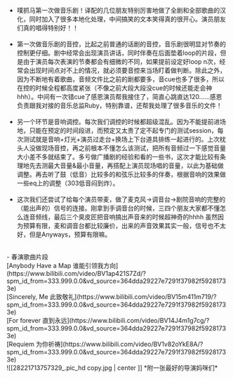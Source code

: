 
- 噗抓马第一次做音乐剧！译配的几位朋友特别厉害地做了全剧和全部歌曲的汉化，同时加入了很多本地化处理，中间搞笑的文本笑得真的很开心。演员朋友们真的唱得特别好！！<br><br>
- 第一次做音乐剧的音控，比起之前普通的话剧的音控，音乐剧很明显对节奏的控制更仔细。剧中经常会出现演员讲话，同时伴奏在后面垫着loop的片段，但是由于演员每次表演的节奏都会有细微的不同，如果提前设定好loop n次，经常会出现时间点对不上的情况，就必须要音控来当场盯着做判断。除此之外，因为不断地有着歌曲，音频文件比之前的剧都要多，音cue也多了很多，所以在控的时候全程都高度紧张（不像之前大段大段没cue的时候还能走会神hhh）。中间有一次错cue了感恩演员帮我接住了，简直心跳直达120……感恩负责跟我对接的音乐总监Ruby，特别靠谱，还帮我处理了很多音乐的文件！<br><br>
- 另一个环节是音响调控。每次我们调控的时候都超级混乱。因为不能提前进场地，只能在预定的时间段进，而预定又太贵了定不起专门的测试session，每次测试就是音响+灯光+演员过走台+换场上下台道具排练一起进行的。上次枕头人没做现场音控，再之前根本不懂怎么该测试，把所有音频过一下感觉音量大小差不多就结束了。多亏做广播剧的经验和看的一些书，这次才能比较有条理地先去测最大音量&最小音量，再搭配上演员现场唱的音量，以此为基础做调整。再去听了鼓（低音）比较多的和弦乐比较多的伴奏，根据音响的效果做一些eq上的调整（303低音闷到炸）。 <br><br>
- 这次我们还尝试了给每个演员带麦，做了麦克风->调音台->剧院音响的完整的（能出声的）信号的连接。刚拿到手调音台的时候，三四个朋友大家都不懂怎么连音频线，最后三个臭皮匠把音响搞出声音来的时候超神奇的hhhh 虽然因为预算有限，麦和调音台都比较廉价，出来的声音效果其实一般，信号也不太好，但是Anyways，预算有限嘛。<br>
<br>
- 春演歌曲片段<br>
[Anybody Have a Map 谁能引领我方向](https://www.bilibili.com/video/BV1ap421S7Zd/?spm_id_from=333.999.0.0&vd_source=364dda29227e7291f37982f59281733e)<br>
[Sincerely, Me 此致敬礼](https://www.bilibili.com/video/BV15m411m719/?spm_id_from=333.999.0.0&vd_source=364dda29227e7291f37982f59281733e)<br>
[For forever 直到永远](https://www.bilibili.com/video/BV14J4m1g7cg/?spm_id_from=333.999.0.0&vd_source=364dda29227e7291f37982f59281733e)<br>
[Requiem 为你祈祷](https://www.bilibili.com/video/BV1v82oYkE8A/?spm_id_from=333.999.0.0&vd_source=364dda29227e7291f37982f59281733e)
<br>
![[28221713757329_.pic_hd copy.jpg | center ]]
*附一张最好的导演妈咪们*
